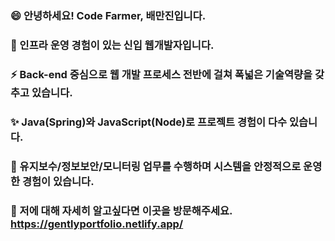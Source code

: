 ### 😄  안녕하세요! Code Farmer, 배만진입니다.
### 🌱  인프라 운영 경험이 있는 신입 웹개발자입니다.
### ⚡  Back-end 중심으로 웹 개발 프로세스 전반에 걸쳐 폭넓은 기술역량을 갖추고 있습니다.
### ✨  Java(Spring)와 JavaScript(Node)로 프로젝트 경험이 다수 있습니다.
### 👯  유지보수/정보보안/모니터링 업무를 수행하며 시스템을 안정적으로 운영한 경험이 있습니다.
### 💬  저에 대해 자세히 알고싶다면 이곳을 방문해주세요. https://gentlyportfolio.netlify.app/
